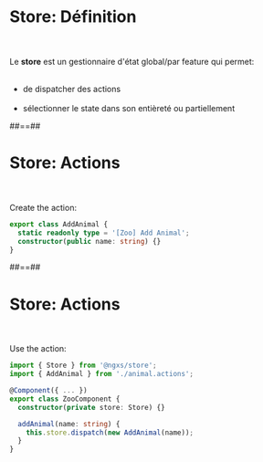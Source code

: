 <!-- .slide: class="sfeir-basic-slide" -->
# Store: Définition
<br><br>
Le __store__ est un gestionnaire d'état global/par feature qui permet:
<br><br>
 - de dispatcher des actions<br><br>
 - sélectionner le state dans son entièreté ou partiellement

##==##

<!-- .slide: class="sfeir-basic-slide with-code" -->
# Store: Actions 
<br><br>
Create the action:
```typescript
export class AddAnimal {
  static readonly type = '[Zoo] Add Animal';
  constructor(public name: string) {}
}
```
<!-- .element: class="big-code" -->

##==##

<!-- .slide: class="sfeir-basic-slide with-code" -->
# Store: Actions 
<br><br>
Use the action:
```typescript
import { Store } from '@ngxs/store';
import { AddAnimal } from './animal.actions';

@Component({ ... })
export class ZooComponent {
  constructor(private store: Store) {}

  addAnimal(name: string) {
    this.store.dispatch(new AddAnimal(name));
  }
}
```
<!-- .element: class="big-code" -->
